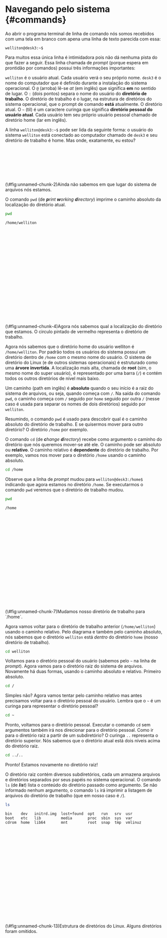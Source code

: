 # Navegando pelo sistema {#commands}



Ao abrir o programa terminal de linha de comando nós somos recebidos com uma tela em branco com apena uma linha de texto parecida com essa:

```
welliton@desk3:~$
```

Para muitos essa única linha é intimidadora pois não dá nenhuma pista do que fazer a seguir. Essa linha chamada de _prompt_ (porque espera em prontidão por comandos) possui três informações importantes:

`welliton` é o usuário atual. Cada usuário verá o seu próprio nome.
`desk3` é o nome do computador que é definido durante a instalação do sistema operacional. O `@` (arroba) lê-se _at_ (em inglês) que significa __em__ no sentido de lugar.
O `:` (dois pontos) separa o nome do usuário do __diretório de trabalho__. O diretório de trabalho é o lugar, na estrutura de diretórios do sistema operacional, que o prompt  de comando __está__ atualmente. O diretório atual. O `~` (til) é um caractere curinga que significa __diretório pessoal do usuário atual__. Cada usuário tem seu próprio usuário pessoal  chamado de diretório home (lar em inglês).

A linha `welliton@desk3:~$` pode ser lida da seguinte forma: o usuário do sistema `welliton` está conectado ao computador chamado de `desk3` e seu diretório de trabalho é home. Mas onde, exatamente, eu estou?

<div class="figure">
<!--html_preserve--><div id="htmlwidget-d0165556747631d92393" style="width:96px;height:96px;" class="grViz html-widget"></div>
<script type="application/json" data-for="htmlwidget-d0165556747631d92393">{"x":{"diagram":"digraph start {\n\ngraph []\n\nnode [shape = circle,\n      color = red,\n      width = 0.9]\n\".\"\n\n\".\"\n}","config":{"engine":"dot","options":null}},"evals":[],"jsHooks":[]}</script><!--/html_preserve-->
<p class="caption">(\#fig:unnamed-chunk-2)Ainda não sabemos em que lugar do sistema de arquivos nós estamos.</p>
</div>

O comando `pwd` (de _**p**rint **w**orking **d**irectory_) imprime o caminho absoluto da localização do diretório atual.


```bash
pwd
```

```
/home/welliton
```

<div class="figure">
<!--html_preserve--><div id="htmlwidget-c4f36ec5bda8af005ce2" style="width:96px;height:288px;" class="grViz html-widget"></div>
<script type="application/json" data-for="htmlwidget-c4f36ec5bda8af005ce2">{"x":{"diagram":"digraph start {\n\ngraph []\n\nnode [shape = circle,\n      width = 0.9]\n\"/\" home\n\nnode [color = red]\nwelliton\n\n\"/\" -> home -> welliton [ dir = none ]\n}","config":{"engine":"dot","options":null}},"evals":[],"jsHooks":[]}</script><!--/html_preserve-->
<p class="caption">(\#fig:unnamed-chunk-4)Agora nós sabemos qual a localização do diretório que estamos. O circulo pintado de vermelho representa o diretório de trabalho.</p>
</div>

Agora nós sabemos que o diretório home do usuário welliton é `/home/welliton`. Por padrão todos os usuários do sistema possui um diretório dentro de `/home` com o mesmo nome do usuário. O sistema de diretório do Linux (e de outros sistemas operacionais) é estruturado como uma __árvore invertida__. A localização mais alta, chamada de __root__ (sim, o mesmo nome do super usuário), é representado por uma barra (`/`) e contém todos os outros diretórios de nível mais baixo.

Um caminho (path em inglês) é __absoluto__ quando o seu início é a raiz do sistema de arquivos, ou seja, quando começa com `/`. Na saída do comando `pwd`, o caminho começa com `/` seguido por `home` seguido por outra `/` (nesse caso é usada para separar os nomes de dois diretórios) seguido por `welliton`.

Resumindo, o comando `pwd` é usado para descobrir qual é o caminho absoluto do diretório de trabalho. E se quisermos mover para outro diretório? O diretório `/home` por exemplo.

O comando `cd` (de _**c**hange **d**irectory_) recebe como argumento o caminho do diretório que nós queremos mover-se até ele. O caminho pode ser absoluto ou __relativo__. O caminho relativo é __dependente__ do diretório de trabalho. Por exemplo, vamos nos mover para o diretório `/home` usando o caminho absoluto.


```bash
cd /home
```

Observe que a linha de _prompt_ mudou para `welliton@desk3:/home$` indicando que agora estamos no diretório `/home`. Se executarmos o comando `pwd` veremos que o diretório de trabalho mudou.


```bash
pwd
```

```
/home
```

<div class="figure">
<!--html_preserve--><div id="htmlwidget-f96bc6d4e29e662bc478" style="width:96px;height:288px;" class="grViz html-widget"></div>
<script type="application/json" data-for="htmlwidget-f96bc6d4e29e662bc478">{"x":{"diagram":"digraph start {\n\ngraph []\n\nnode [shape = circle,\n      width = 0.9]\n\"/\" welliton\n\nnode [color = red]\nhome\n\n\"/\" -> home -> welliton [dir = none]\n}","config":{"engine":"dot","options":null}},"evals":[],"jsHooks":[]}</script><!--/html_preserve-->
<p class="caption">(\#fig:unnamed-chunk-7)Mudamos nosso diretório de trabalho para `/home`.</p>
</div>

Agora vamos voltar para o diretório de trabalho anterior (`/home/welliton`) usando o caminho relativo. Pelo diagrama e também pelo caminho absoluto, nós sabemos que o diretório `welliton` está _dentro_ do diretório `home` (nosso diretório de trabalho).


```bash
cd welliton
```

Voltamos para o diretório pessoal do usuário (sabemos pelo `~` na linha de _prompt_). Agora vamos para o diretório raiz do sistema de arquivos. Novamente há duas formas, usando o caminho absoluto e relativo. Primeiro absoluto.


```bash
cd /
```

Simples não? Agora vamos tentar pelo caminho relativo mas antes precisamos voltar para o diretório pessoal do usuário. Lembra que o `~` é um curinga para representar o diretório pessoal?


```bash
cd ~
```

Pronto, voltamos para o diretório pessoal. Executar o comando `cd` sem argumentos também irá nos direcionar para o diretório pessoal. Como ir para o diretório raiz a partir de um subdiretório? O curinga `..` representa o diretório superior. Nós sabemos que o diretório atual está dois níveis acima do diretório raiz.


```bash
cd ../..
```

Pronto! Estamos novamente no diretório raiz!

O diretório raiz contém diversos subdiretórios, cada um armazena arquivos e diretórios separados por seus papéis no sistema operacional. O comando `ls` (de _**l**i**s**t_) lista o conteúdo do diretório passado como argumento. Se não informado nenhum argumento, o comando `ls` irá imprimir a listagem de arquivos do diretório de trabalho (que em nosso caso é `/`).


```bash
ls
```

```
bin    dev   initrd.img  lost+found  opt   run   srv  usr
boot   etc   lib         media       proc  sbin  sys  var
cdrom  home  lib64       mnt         root  snap  tmp  vmlinuz
```

<div class="figure">
<!--html_preserve--><div id="htmlwidget-d9854ad39e98775d10b7" style="width:672px;height:288px;" class="grViz html-widget"></div>
<script type="application/json" data-for="htmlwidget-d9854ad39e98775d10b7">{"x":{"diagram":"digraph start {\n\ngraph []\n\nnode [shape = circle,\n      width = 0.9]\nbin boot dev etc home lib media mnt opt proc \"root\" run sbin srv sys tmp usr var welliton\n\nnode [color = red]\n\"/\"\n\n\"/\" -> {bin boot dev etc home lib media mnt opt proc \"root\" run sbin srv sys tmp usr var} [ dir = none ]\nhome -> welliton [ dir = none ]\n}","config":{"engine":"dot","options":null}},"evals":[],"jsHooks":[]}</script><!--/html_preserve-->
<p class="caption">(\#fig:unnamed-chunk-13)Estrutura de diretórios do Linux. Alguns diretórios foram omitidos.</p>
</div>
